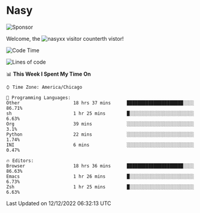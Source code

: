 # Nasy

<!--
<p align="center">
<img height="200" src="https://github-readme-stats.vercel.app/api?username=nasyxx&count_private=true&show_icons=true&theme=dracula&include_all_commits=true"/>
<img height="200" src="https://github-readme-stats.vercel.app/api/top-langs/?username=nasyxx&theme=dracula&hide=html,jupyter+notebook&count_private=true&show_icons=true"/>
</p>

  
----------------
-->

![Sponsor](https://img.shields.io/static/v1.svg?label=Sponsor&message=%E2%9D%A4&logo=GitHub&style=flat&color=pink)
 
Welcome, the ![nasyxx visitor counter](https://count.getloli.com/get/@nasyxx?theme=rule34)th vistor!
 
<!--START_SECTION:waka-->
![Code Time](http://img.shields.io/badge/Code%20Time-2%2C914%20hrs%2043%20mins-blue)

![Lines of code](https://img.shields.io/badge/From%20Hello%20World%20I%27ve%20Written-5%20Million%20lines%20of%20code-blue)

📊 **This Week I Spent My Time On** 

```text
⌚︎ Time Zone: America/Chicago

💬 Programming Languages: 
Other                    18 hrs 37 mins      █████████████████████░░░░   86.71% 
sh                       1 hr 25 mins        █░░░░░░░░░░░░░░░░░░░░░░░░   6.63% 
Org                      39 mins             ░░░░░░░░░░░░░░░░░░░░░░░░░   3.1% 
Python                   22 mins             ░░░░░░░░░░░░░░░░░░░░░░░░░   1.74% 
INI                      6 mins              ░░░░░░░░░░░░░░░░░░░░░░░░░   0.47%

🔥 Editors: 
Browser                  18 hrs 36 mins      █████████████████████░░░░   86.63% 
Emacs                    1 hr 26 mins        █░░░░░░░░░░░░░░░░░░░░░░░░   6.73% 
Zsh                      1 hr 25 mins        █░░░░░░░░░░░░░░░░░░░░░░░░   6.63%

```


 Last Updated on 12/12/2022 06:32:13 UTC
<!--END_SECTION:waka-->

<!-- ![visitors](https://visitor-badge.laobi.icu/badge?page_id=nasyxx.nasyxx) -->
